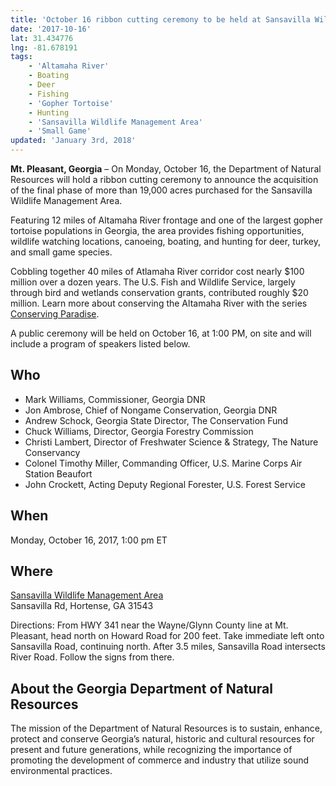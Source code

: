 ```yaml
---
title: 'October 16 ribbon cutting ceremony to be held at Sansavilla Wildlife Management Area'
date: '2017-10-16'
lat: 31.434776
lng: -81.678191
tags:
    - 'Altamaha River'
    - Boating
    - Deer
    - Fishing
    - 'Gopher Tortoise'
    - Hunting
    - 'Sansavilla Wildlife Management Area'
    - 'Small Game'
updated: 'January 3rd, 2018'
---
```


**Mt. Pleasant, Georgia** – On Monday, October 16, the Department of Natural Resources will hold a ribbon cutting ceremony to announce the acquisition of the final phase of more than 19,000 acres purchased for the Sansavilla Wildlife Management Area.

Featuring 12 miles of Altamaha River frontage and one of the largest gopher tortoise populations in Georgia, the area provides fishing opportunities, wildlife watching locations, canoeing, boating, and hunting for deer, turkey, and small game species.

Cobbling together 40 miles of Atlamaha River corridor cost nearly $100 million over a dozen years. The U.S. Fish and Wildlife Service, largely through bird and wetlands conservation grants, contributed roughly $20 million. Learn more about conserving the Altamaha River with the series [Conserving Paradise](/conserving-paradise).

A public ceremony will be held on October 16, at 1:00 PM, on site and will include a program of speakers listed below.

## Who

  - Mark Williams, Commissioner, Georgia DNR
  - Jon Ambrose, Chief of Nongame Conservation, Georgia DNR
  - Andrew Schock, Georgia State Director, The Conservation Fund
  - Chuck Williams, Director, Georgia Forestry Commission
  - Christi Lambert, Director of Freshwater Science & Strategy, The Nature Conservancy
  - Colonel Timothy Miller, Commanding Officer, U.S. Marine Corps Air Station Beaufort
  - John Crockett, Acting Deputy Regional Forester, U.S. Forest Service

## When

Monday, October 16, 2017, 1:00 pm ET

## Where

[Sansavilla Wildlife Management Area](http://georgiawildlife.com/sansavilla-wma)  
Sansavilla Rd, Hortense, GA 31543

Directions: From HWY 341 near the Wayne/Glynn County line at Mt. Pleasant, head north on Howard Road for 200 feet. Take immediate left onto Sansavilla Road, continuing north. After 3.5 miles, Sansavilla Road intersects River Road. Follow the signs from there.

## About the Georgia Department of Natural Resources

The mission of the Department of Natural Resources is to sustain, enhance, protect and conserve Georgia’s natural, historic
and cultural resources for present and future generations, while recognizing the importance of promoting the development of
commerce and industry that utilize sound environmental practices.

